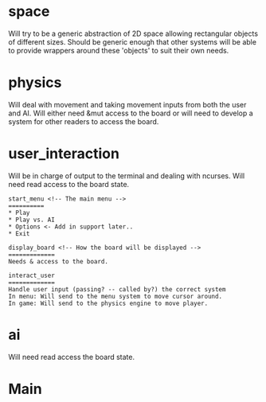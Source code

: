 space <!-- The representation of space for use in different subsystems. -->
=====
Will try to be a generic abstraction of 2D space allowing rectangular objects of 
  different sizes.
Should be generic enough that other systems will be able to provide wrappers around
  these 'objects' to suit their own needs.

physics
======
Will deal with movement and taking movement inputs from both the user and AI.
Will either need &mut access to the board or will need to develop a system for other
  readers to access the board.

user_interaction
================
Will be in charge of output to the terminal and dealing with ncurses.
Will need read access to the board state.

    start_menu <!-- The main menu -->
    ==========
    * Play
    * Play vs. AI
    * Options <- Add in support later..
    * Exit

    display_board <!-- How the board will be displayed -->
    =============
    Needs & access to the board.

    interact_user 
    =============
    Handle user input (passing? -- called by?) the correct system
    In menu: Will send to the menu system to move cursor around.
    In game: Will send to the physics engine to move player.


ai <!--A simple AI that should always just head to the same horizontal level as the ball. -->
==
Will need read access the board state.

Main <!-- Will be a loop calling into subsystems, likely will need some sort of callback -->
====
